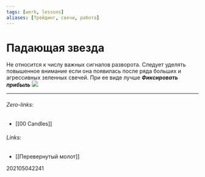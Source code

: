 ```yaml
---
tags: [work, lessons]
aliases: [Трейдинг, свечи, работа]
---
```

# Падающая звезда
Не относится к числу важных сигналов разворота. Следует уделять повышенное внимание если она появилась после ряда больших и агрессивных зеленных свечей. При ее виде лучше ***Фиксировать прибыль***
![](https://treideram.ru/wp-content/uploads/2017/06/5-6-768x510.jpg)
___
###### Zero-links:
- [[00 Candles]]

###### Links:
- [[Перевернутый молот]]

202105042241